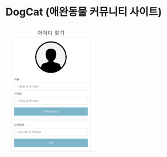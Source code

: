 # DogCat (애완동물 커뮤니티 사이트)


![image](https://github.com/Lateaksoo/Dogcat/blob/master/README_Image/1.png)
